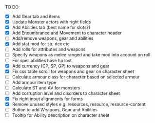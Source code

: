 TO DO:

- [x] Add Gear tab and items
- [x] Update Monster actors with right fields
- [x] Add Abilities tab (best name for slots?)
- [x] Add Encumbrance and Movement to character header
- [ ] Add/remove weapons, gear and abilities
- [x] Add stat mod for str, dex etc
- [ ] Add rolls for attributes and weapons
- [ ] Specify weapons as melee ranged and take mod into account on roll
- [ ] For spell abilities have hp lost
- [x] Add currency (CP, SP, GP) to weapons and gear
- [x] Fix css table scroll for weapons and gear on character sheet
- [ ] Calculate armour class for character based on selected armour
- [ ] Add armour item type
- [ ] Calculate ST and AV for monsters
- [ ] Add corruption level and disorders to character sheet
- [x] Fix right input alignments for forms
- [x] Remove unused styles e.g. resources, resource, resource-content
- [ ] Button to add Weapons, Gear and Abilities
- [ ] Tooltip for Ability description on character sheet